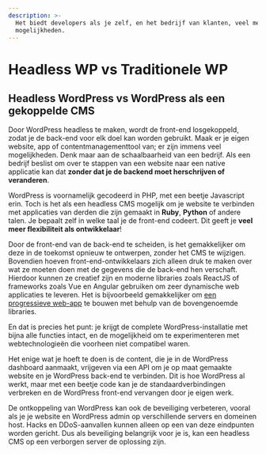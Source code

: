 ```yaml
---
description: >-
  Het biedt developers als je zelf, en het bedrijf van klanten, veel meer
  mogelijkheden.
---
```


# Headless WP vs Traditionele WP

## Headless WordPress vs WordPress als een gekoppelde CMS

Door WordPress headless te maken, wordt de front-end losgekoppeld, zodat je de back-end voor elk doel kan worden gebruikt. Maak er je eigen website, app of contentmanagementtool van; er zijn immens veel mogelijkheden. Denk maar aan de schaalbaarheid van een bedrijf. Als een bedrijf beslist om over te stappen van een website naar een native applicatie kan dat **zonder dat je de backend moet herschrijven of veranderen**.

WordPress is voornamelijk gecodeerd in PHP, met een beetje Javascript erin. Toch is het als een headless CMS mogelijk om je website te verbinden met applicaties van derden die zijn gemaakt in **Ruby**, **Python** of andere talen. Je bepaalt zelf in welke taal je de front-end codeert. Dit geeft je **veel meer flexibiliteit als ontwikkelaar**!

Door de front-end van de back-end te scheiden, is het gemakkelijker om deze in de toekomst opnieuw te ontwerpen, zonder het CMS te wijzigen. Bovendien hoeven front-end-ontwikkelaars zich alleen druk te maken over wat ze moeten doen met de gegevens die de back-end hen verschaft. Hierdoor kunnen ze creatief zijn en moderne libraries zoals ReactJS of frameworks zoals Vue en Angular gebruiken om zeer dynamische web applicaties te leveren. Het is bijvoorbeeld gemakkelijker om [een ​​progressieve web-app](https://en.wikipedia.org/wiki/Progressive_web_application) te bouwen met behulp van de bovengenoemde libraries.

En dat is precies het punt: je krijgt de complete WordPress-installatie met bijna alle functies intact, en de mogelijkheid om te experimenteren met webtechnologieën die voorheen niet compatibel waren.

Het enige wat je hoeft te doen is de content, die je in de WordPress dashboard aanmaakt, vrijgeven via een API om je op maat gemaakte website en je WordPress back-end te verbinden. Dit is hoe WordPress al werkt, maar met een beetje code kan je de standaardverbindingen verbreken en de WordPress front-end vervangen door je eigen werk.

De ontkoppeling van WordPress kan ook de beveiliging verbeteren, vooral als je je website en WordPress admin op verschillende servers en domeinen host. Hacks en DDoS-aanvallen kunnen alleen op een van deze eindpunten worden gericht. Dus als beveiliging belangrijk voor je is, kan een headless CMS op een verborgen server de oplossing zijn.
